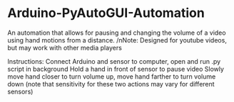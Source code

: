 # Arduino-PyAutoGUI-Automation
An automation that allows for pausing and changing the volume of a video using hand motions from a distance. 
/nNote: Designed for youtube videos, but may work with other media players

Instructions:
  Connect Arduino and sensor to computer, open and run .py script in background
  Hold a hand in front of sensor to pause video 
  Slowly move hand closer to turn volume up, move hand farther to turn volume down (note that sensitivity for these two actions may vary for different sensors)
  
